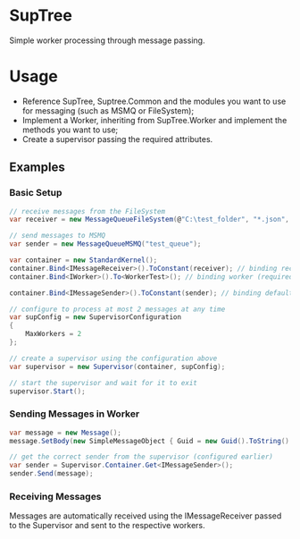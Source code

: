 # SupTree
Simple worker processing through message passing.

# Usage

- Reference SupTree, Suptree.Common and the modules you want to use for messaging (such as MSMQ or FileSystem);
- Implement a Worker, inheriting from SupTree.Worker and implement the methods you want to use;
- Create a supervisor passing the required attributes.

## Examples

### Basic Setup

```csharp
// receive messages from the FileSystem
var receiver = new MessageQueueFileSystem(@"C:\test_folder", "*.json", "json");

// send messages to MSMQ
var sender = new MessageQueueMSMQ("test_queue");

var container = new StandardKernel();
container.Bind<IMessageReceiver>().ToConstant(receiver); // binding receiver (required)
container.Bind<IWorker>().To<WorkerTest>(); // binding worker (required)

container.Bind<IMessageSender>().ToConstant(sender); // binding default sender (optional, to ease the usage later)

// configure to process at most 2 messages at any time
var supConfig = new SupervisorConfiguration
{
    MaxWorkers = 2
};

// create a supervisor using the configuration above
var supervisor = new Supervisor(container, supConfig);

// start the supervisor and wait for it to exit
supervisor.Start();
```

### Sending Messages in Worker

```csharp
var message = new Message();
message.SetBody(new SimpleMessageObject { Guid = new Guid().ToString() });

// get the correct sender from the supervisor (configured earlier)
var sender = Supervisor.Container.Get<IMessageSender>();
sender.Send(message);
```

### Receiving Messages

Messages are automatically received using the IMessageReceiver passed to the Supervisor and sent to the respective workers.
